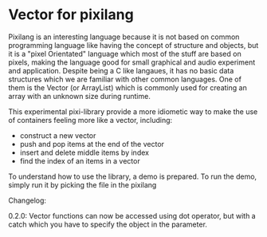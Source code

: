 # Vector for pixilang

Pixilang is an interesting language because it is not based on common programming language like having the concept of structure and objects, but it is a "pixel Orientated" language which most of the stuff are based on pixels, making the language good for small graphical and audio experiment and application. Despite being a C like langaues, it has no basic data structures which we are familiar with other common languages. One of them is the Vector (or ArrayList) which is commonly used for creating an array with an unknown size during runtime.

This experimental pixi-library provide a more idiometic way to make the use of containers feeling more like a vector, including:
- construct a new vector
- push and pop items at the end of the vector
- insert and delete middle items by index
- find the index of an items in a vector

To understand how to use the library, a demo is prepared. To run the demo, simply run it by picking the file in the pixilang

Changelog:

0.2.0:
Vector functions can now be accessed using dot operator, but with a catch which you have to specify the object in the parameter.

